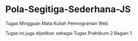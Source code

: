 # Pola-Segitiga-Sederhana-JS
Tugas Mingguan Mata Kuliah Pemrograman Web

Tugas ini juga dijadikan sebagai Tugas Praktikum 2 Bagian 1.
